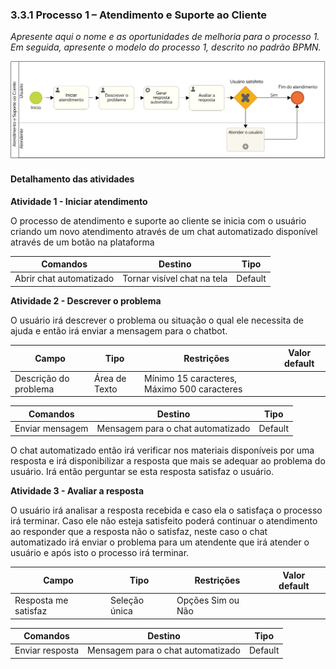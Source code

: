 ### 3.3.1 Processo 1 – Atendimento e Suporte ao Cliente

_Apresente aqui o nome e as oportunidades de melhoria para o processo 1. 
Em seguida, apresente o modelo do processo 1, descrito no padrão BPMN._

![Diagrama Processo 1](../images/Processo1_Diagrama.png "Modelo BPMN do Processo 1.")

#### Detalhamento das atividades

**Atividade 1 - Iniciar atendimento**

O processo de atendimento e suporte ao cliente se inicia com o usuário criando um novo atendimento através de um chat automatizado disponível através de um botão na plataforma

| **Comandos**         |  **Destino**                   | **Tipo** |
| ---                  | ---                            | ---               |
| Abrir chat automatizado | Tornar visível chat na tela  | Default |

**Atividade 2 - Descrever o problema**

O usuário irá descrever o problema ou situação o qual ele necessita de ajuda e então irá enviar a mensagem para o chatbot.

| **Campo**       | **Tipo**         | **Restrições** | **Valor default** |
| ---             | ---              | ---            | ---               |
| Descrição do problema | Área de Texto  |  Mínimo 15 caracteres, Máximo 500 caracteres              |                   |

| **Comandos**         |  **Destino**                   | **Tipo**          |
| ---                  | ---                            | ---               |
| Enviar mensagem | Mensagem para o chat automatizado  | Default |

O chat automatizado então irá verificar nos materiais disponíveis por uma resposta e irá disponibilizar a resposta que mais se adequar ao problema do usuário. Irá então perguntar se esta resposta satisfaz o usuário.

**Atividade 3 - Avaliar a resposta**

O usuário irá analisar a resposta recebida e caso ela o satisfaça o processo irá terminar.
Caso ele não esteja satisfeito poderá continuar o atendimento ao responder que a resposta não o satisfaz, neste caso o chat automatizado irá enviar o problema para um atendente que irá atender o usuário e após isto o processo irá terminar.

| **Campo**       | **Tipo**         | **Restrições** | **Valor default** |
| ---             | ---              | ---            | ---               |
| Resposta me satisfaz | Seleção única  |  Opções Sim ou Não              |                   |

| **Comandos**         |  **Destino**                   | **Tipo**          |
| ---                  | ---                            | ---               |
| Enviar resposta | Mensagem para o chat automatizado  | Default |
